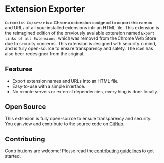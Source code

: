 # Extension Exporter

`Extension Exporter` is a Chrome extension designed to export the names and URLs of all your installed extensions into an HTML file. This extension is the reimagined edition of the previously available extension named `Export links of all Extensions`, which was removed from the Chrome Web Store due to security concerns. This extension is designed with security in mind, and is fully open-source to ensure transparency and safety. The icon has also been redesigned from the original.

## Features

-   Export extension names and URLs into an HTML file.
-   Easy-to-use with a simple interface.
-   No remote servers or external dependencies, everything is done locally.

## Open Source

This extension is fully open-source to ensure transparency and security. You can view and contribute to the source code on [GitHub](https://github.com/asheroto/Extension-Exporter).

## Contributing

Contributions are welcome! Please read the [contributing guidelines](https://github.com/asheroto/Extension-Exporter/blob/main/CONTRIBUTING.md) to get started.